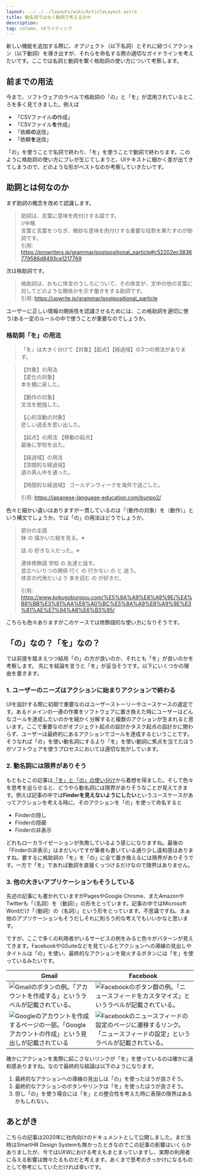 ```yaml
---
layout: ../../../layouts/wiki/ArticleLayout.astro
title: 動名詞ではなく動詞で考えるのか
description:
tag: column, UXライティング
---
```


新しい機能を追加する際に、オブジェクト（以下名詞）とそれに紐づくアクション（以下動詞）を導き出すが、それらを命名する際の適切なガイドラインを考えたいです。ここでは名詞と動詞を繋ぐ格助詞の使い方について考察します。

## 前までの用法
今まで、ソフトウェアのラベルで格助詞の「の」と「を」が混用されているところを多く見てきました。例えば

- 「CSVファイル**の**作成」
- 「CSVファイル**を**作成」
- 「依頼**の**送信」
- 「依頼**を**送信」

「の」を使うことで名詞で終わり、「を」を使うことで動詞で終わります。このように格助詞の使い方にブレが生じてしまうと、UIテキストに細かく差が出てきてしまうので、どのような形がベストなのか考察していきたいです。

## 助詞とは何なのか
まず助詞の概念を改めて認識します。

> 助詞は、言葉に意味を肉付けする語です。  
> //中略  
> 言葉と言葉をつなぎ、微妙な意味を肉付けする重要な役割を果たすのが助詞です。  
> 引用: https://prowriters.jp/grammar/postpositional_particle#c52202ec3836779586d8493ce1217769  

次は格助詞です。

> 格助詞は、おもに体言のうしろについて、その体言が、文中の他の言葉に対してどのような関係かを示す働きをする助詞です。  
> 引用: https://upwrite.jp/grammar/postpositional_particle

ユーザーに正しい情報の関係性を認識させるためには、この格助詞を適切に使う/ある一定のルールの中で使うことが重要なのでしょうか。

### 格助詞「を」の用法

>「を」は大きく分けて【対象】【起点】【経過域】の3つの用法があります。  

> 【対象】の用法  
> 【変化の対象】  
> 本を棚に戻した。  
> 
> 【動作の対象】  
> 文法を勉強した。  
>  
>【心的活動の対象】  
> 悲しい過去を思い出した。  
>  
> 【起点】の用法
> 【移動の起点】  
> 最後に学校を出た。  
>  
> 【経過域】の用法  
> 【空間的な経過域】  
> 道の真ん中を通った。  
> 
> 【時間的な経過域】
> ゴールデンウィークを海外で過ごした。 
>
> 引用: https://japanese-language-education.com/bunpo2/  


色々と細かい違いはありますが一貫しているのは「（動作の対象）を（動作）」という構文でしょうか。では「の」の用法はどうでしょうか。

> 部分の主語  
> 妹 の 描かいた絵を見る。※  
> 
> 話 の 好きな人だった。※  
>
> 連体修飾語	学校 の 友達と話す。  
> 並立へいりつの関係	行く の 行かない の と 迷う。  
> 体言の代用だいよう	本を読む の が好きだ。  
>
> 引用: https://www.kokugobunpou.com/%E5%8A%A9%E8%A9%9E/%E4%B8%BB%E3%81%AA%E6%A0%BC%E5%8A%A9%E8%A9%9E%E3%81%AE%E7%94%A8%E6%B3%95/

こちらも色々ありますがこのケースでは修飾語的な使い方になりそうです。

## 「の」なの？「を」なの？
では前提を踏まえつつ結局「の」の方が良いのか、それとも「を」が良いのかを考察します。
先にを結論を言うと「を」が妥当そうです。以下にいくつかの理由を書きます。


### 1. ユーザーのニーズはアクションに始まりアクションで終わる
UIを設計する際に初期で重要なのはユーザーストーリーやユースケースの選定です。あるドメインの一連の作業をソフトウェアに置き換えた時にユーザーはどんなゴールを達成したいのかを細かく分解すると複数のアクションが生まれると思います。ここで重要なのがオブジェクト起点の設計かタスク起点の設計かに関わらず、ユーザーは最終的にあるアクションでゴールを達成するということです。そうなれば「の」を使い動名詞にするより「を」を使い動詞に焦点を当てたほうがソフトウェアを使うプロセスにおいては適切な気がしています。

### 2. 動名詞には限界がありそう
もともとこの記事は[「を」と「の」の使い分け](https://bit.ly/32CJfkY)から着想を得ました。そして色々を思考を巡らせると、どうやら動名詞には限界がありそうなことが見えてきます。例えば記事の中では**Finderを見えないようにしたい**というユースケースがあってアクションを考える時に、そのアクションを「の」を使って命名すると
- Finderの隠し
- Finderの隠蔽
- Finderの非表示

どれもローカライゼーションが失敗しているよう感じになりますね。最後の「Finderの非表示」はまだいいですが筆者も書いている通り少し違和感はありますね。要するに格助詞の「を」を「の」に全て置き換えるには限界がありそうです。一方で「を」であれば動詞を直接くっつけるだけなので限界はありません。

### 3. 他の大きいアプリケーションもそうしている
先述の記事にも書かれていますがPagesやGoogle Chrome、またAmazonやTwitterも「（名詞）を（動詞）」の形をとっています。記事の中ではMicrosoft Wordだけ「（動詞）の（名詞）」という形をとっています。不思議ですね。まぁ他のアプリケーションもそうだしそれに則ろう的な考えでもいいかなと思います。

ですが、ここで多くの利用者がいるサービスの例をみると色々がパターンが見えてきます。FacebookやGSuiteなどを見ているとアクションへの導線の見出しやタイトルは「の」を使い、最終的なアクションを発火するボタンには「を」を使っているみたいです。

|  Gmail  |  Facebook  |
| ---- | ---- |
|![Gmailのボタンの例。「アカウントを作成する」というラベルが記載されている。](https://s3-ap-northeast-1.amazonaws.com/kufutools-codimd/uploads/upload_61bf910468bd06884cad2c6121acd8b6.png)|![Facebookのボタン群の例。「ニュースフィードをカスタマイズ」というラベルが記載されている。](https://s3-ap-northeast-1.amazonaws.com/kufutools-codimd/uploads/upload_a29cf1ae8e14e26fb341c78a2d89287a.png)|
|![Googleのアカウントを作成するページの一部。「Googleアカウントの作成」という見出しが記載されている](https://s3-ap-northeast-1.amazonaws.com/kufutools-codimd/uploads/upload_741c06176db76aba149cacef90f6668f.png)|![Facebookのニュースフィードの設定のページに遷移するリンク。「ニュースフィードの設定」というラベルが記載されている。](https://s3-ap-northeast-1.amazonaws.com/kufutools-codimd/uploads/upload_16852151966fd53461795ca66bc9f7c7.png)|


確かにアクションを実際に起こさないリンクが「を」を使っているのは確かに違和感ありますね。なので最終的な結論は以下のようになります。

1. 最終的なアクションへの導線の見出しは「の」を使ったほうが良さそう。
2. 最終的なアクションのボタンやリンクは「を」を使ったほうが良さそう。
3. 但し「の」を使う場合には「を」との整合性を考えた時に表現の限界はあるかもしれない。

## あとがき
こちらの記事は2020年に社内向けのドキュメントとして公開しました。まだ当時はSmartHR Design Systemも無かったときなのでこの記事の影響はいくらかありましたが、今ではUXWにおける考えもまとまっていますし、実際の利用者に与える影響は微々たるものだと考えます。あくまで思考のきっかけになるものとして参考にしていただければ幸いです。